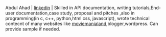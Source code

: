 Abdul Ahad | [linkedin](https://www.linkedin.com/in/abdul-ahad-885a3a286/) | Skilled in API documentation, writing tutorials,End-user documentation,case study, proposal and pitches ,also in programming(in c, c++, python,html css, javascript), wrote technical contecnt of many websites like [moviemanialand](https://www.moviemanialand.online/),blogger,wordpress. Can provide sample if needed.
